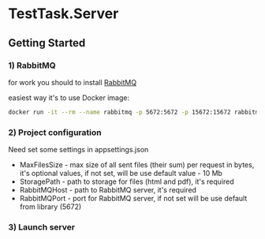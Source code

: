 ﻿# TestTask.Server
## Getting Started
### 1) RabbitMQ
for work you should to install 
[RabbitMQ](https://www.rabbitmq.com/download.html)

easiest way it's to use Docker image:
```sh
docker run -it --rm --name rabbitmq -p 5672:5672 -p 15672:15672 rabbitmq:3.12-management
```
### 2) Project configuration
Need set some settings in appsettings.json
- MaxFilesSize - max size of all sent files (their sum) per request in bytes, 
it's optional values, if not set, will be use default value - 10 Mb
- StoragePath - path to storage for files (html and pdf), it's required
- RabbitMQHost - path to RabbitMQ server, it's required
- RabbitMQPort - port for RabbitMQ server, if not set will be use default from library (5672)

### 3) Launch server

